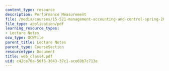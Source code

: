 ```yaml
---
content_type: resource
description: Performance Measurement
file: /media/courses/15-521-management-accounting-and-control-spring-2003/c42ce70a50f6304337c1ace69b7c713e_web_class4.pdf
file_type: application/pdf
learning_resource_types:
- Lecture Notes
ocw_type: OCWFile
parent_title: Lecture Notes
parent_type: CourseSection
resourcetype: Document
title: web_class4.pdf
uid: c42ce70a-50f6-3043-37c1-ace69b7c713e
---
```

